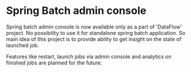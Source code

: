 # Spring Batch admin console
Spring batch admin console is now available only as a part of 'DataFlow' project. No possibility to use it for standalone spring batch application.
So main idea of this project is to provide ability to get insight on the state of launched job.

Features like restart, launch jobs via admin console and analytics on finished jobs are planned for the future.
